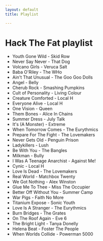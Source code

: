 ```yaml
---
layout: default
title: Playlist

---
```

# Hack The Fat playlist

* Youth Gone Wild - Skid Row
* Never Say Never - That Dog
* Volcano Girls - Veruca Salt
* Baba O'Riley - The WHo
* Ain't That Unusual - The Goo Goo Dolls
* Angel - Belly
* Cherub Rock - Smashing Pumpkins
* Cult of Personality - Living Colour
* Creature Comforted - Local H
* Everyone Alive - Local H
* One Vision - Queen
* Them Bones - Alice In Chains
* Summer Dress - July Talk
* It's (A Monster) - Extreme
* When Tomorrow Comes - The Eurythmics
* Prepare For The Fight - The Lovemakers
* Never Gets Old - Penguin Prison
* Ladykillers - Lush
* Be With You - The Bangles
* Milkman - Bully
* I Was A Teenage Anarchist - Against Me!
* Cynic - Local H
* Love Is Dead - The Lovemakers
* Real World - Matchbox Twenty
* We Got Nothing - Alex Winston
* Glue Me To Thee - Miss The Occupier
* Better Off Without You - Summer Camp
* War Pigs - Faith No More
* Titanium Expose - Sonic Youth
* Love Is A Stranger - The Eurythmics
* Burn Bridges - The Grates
* On The Roof Again - Eve 6
* The Bright Light - Tanya Donelly
* Helena Beat - Foster The People
* When Worlds Collide - Powerman 5000
